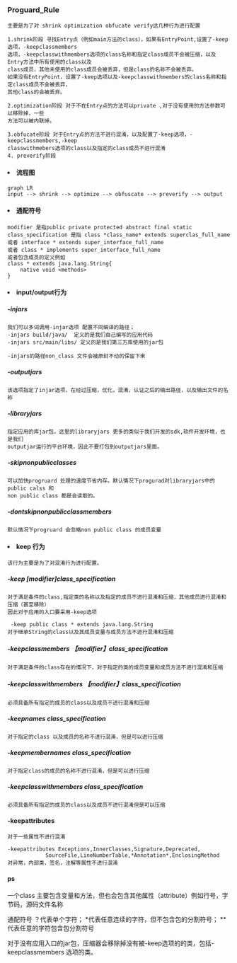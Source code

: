 ### Proguard_Rule
    主要是为了对 shrink optimization obfucate verify这几种行为进行配置  

    1.shrink阶段 寻找Entry点（例如main方法的class），如果有EntryPoint,设置了-keep 选项，-keepclassmembers
    选项，-keepclasswithmembers选项的class名称和指定class成员不会被压缩，以及Entry方法中所有使用的class以及
    class成员，其他未使用的class成员会被丢弃，但是class的名称不会被丢弃。
    如果没有EntryPoint，设置了-keep选项以及-keepclasswithmembers的class名称和指定class成员不会被丢弃，
    其他class的会被丢弃。

    2.optimization阶段 对于不在Entry点的方法可以private ,对于没有使用的方法参数可以移除掉，一些
    方法可以被内联掉。

    3.obfucate阶段 对于Entry点的方法不进行混淆，以及配置了-keep选项，-keepclassmembers,-keep
    classwithmebers选项的class以及指定的class成员不进行混淆
    4. preverify阶段
#### <li>流程图
```mermaid
graph LR
input --> shrink --> optimize --> obfuscate --> preverify --> output
```

#### <li> 通配符号
    modifier 是指public private protected abstract final static
    class_specification 是指 class *class_name* extends superclas_full_name
    或者 interface * extends super_interface_full_name
    或者 class * implements super_interface_full_name
    或者包含成员的定义例如
    class * extends java.lang.String{
        native void <methods>
    }
#### <li> input/output行为
##### -injars
    我们可以多词调用-injar选项 配置不同编译的路径；
    -injars build/java/  定义的是我们自己编写的应用代码
    -injars src/main/libs/ 定义的是我们第三方库使用的jar包

    -injars的路径non_class 文件会被原封不动的保留下来
##### -outputjars
    该选项指定了injar选项，在经过压缩，优化，混淆，认证之后的输出路径，以及输出文件的名称
##### -libraryjars
    指定应用的库jar包，这里的libraryjars 更多的类似于我们开发的sdk,软件开发环境，也是我们
    outputjar运行的平台环境，因此不要打包到outputjars里面。
##### -skipnonpublicclasses
    可以加快progruard 处理的速度节省内存。默认情况下progurad对libraryjars中的public calss 和
    non public class 都是会读取的。
##### -dontskipnonpublicclassmembers
    默认情况下progruard 会忽略non public class 的成员变量
#### <li>keep 行为
    该行为主要是为了对混淆行为进行配置。
##### -keep [modifier]class_specification
    对于满足条件的class,指定类的名称以及指定的成员不进行混淆和压缩，其他成员进行混淆和压缩（甚至移除）
    因此对于应用的入口要采用-keep选项
    
     -keep public class * extends java.lang.String
    对于继承String的class以及其成员变量与成员方法不进行混淆和压缩

##### -keepclassmembers 【modifier】class_specification
    对于满足条件的class存在的情况下，对于指定的类的成员变量和成员方法不进行混淆和压缩
##### -keepclasswithmembers 【modifier】class_specification
    必须具备所有指定的成员的class以及成员不进行混淆和压缩

##### -keepnames  class_specification
    对于指定的class 以及成员的名称不进行混淆，但是可以进行压缩
##### -keepmembernames class_specification
    对于指定class的成员的名称不进行混淆，但是可以进行压缩

##### -keepclasswithmembers class_specification
    必须具备所有指定的成员的class以及成员不进行混淆但是可以压缩

#### -keepattributes 
    对于一些属性不进行混淆
    
    -keepattributes Exceptions,InnerClasses,Signature,Deprecated,
                SourceFile,LineNumberTable,*Annotation*,EnclosingMethod
    对异常，内部类，签名，注解等属性不进行混淆


#### ps
一个class 主要包含变量和方法，但也会包含其他属性（attribute）例如行号，字节码，源码文件名称

通配符号 ？代表单个字符； *代表任意连续的字符，但不包含包的分割符号； ** 代表任意的字符包含包分割符号

对于没有应用入口的jar包，压缩器会移除掉没有被-keep选项的的类，包括-keepclassmembers 选项的类。

    